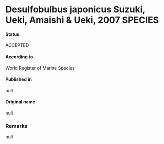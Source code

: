 Desulfobulbus japonicus Suzuki, Ueki, Amaishi & Ueki, 2007 SPECIES
=======

#### Status
ACCEPTED

#### According to
World Register of Marine Species

#### Published in
null

#### Original name
null

### Remarks
null